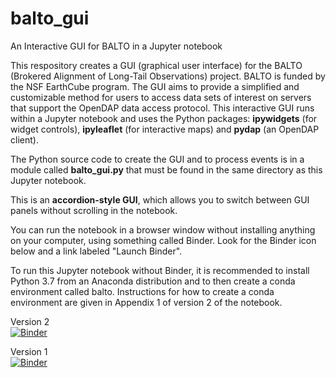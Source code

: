 # balto_gui
An Interactive GUI for BALTO in a Jupyter notebook

This respository creates a GUI (graphical user interface) for the BALTO (Brokered Alignment of Long-Tail Observations) project. BALTO is funded by the NSF EarthCube program. The GUI aims to provide a simplified and customizable method for users to access data sets of interest on servers that support the OpenDAP data access protocol. This interactive GUI runs within a Jupyter notebook and uses the Python packages: <b>ipywidgets</b> (for widget controls), <b>ipyleaflet</b> (for interactive maps) and <b>pydap</b> (an OpenDAP client).

The Python source code to create the GUI and to process events is in a module called <b>balto_gui.py</b> that must be found in the same directory as this Jupyter notebook.

This is an <b>accordion-style GUI</b>, which allows you to switch between GUI panels without scrolling in the notebook.

You can run the notebook in a browser window without installing anything on your computer, using something called Binder. Look for the Binder icon below and a link labeled "Launch Binder".

To run this Jupyter notebook without Binder, it is recommended to install Python 3.7 from an Anaconda distribution and to then create a conda environment called balto. Instructions for how to create a conda environment are given in Appendix 1 of version 2 of the notebook.

Version 2<br>
[![Binder](https://mybinder.org/badge_logo.svg)](https://mybinder.org/v2/gh/mariutzica/balto_gui/1751af240e6aeb023cd897072e59a020dcadaa25?filepath=BALTO_GUI_v2.ipynb)
<br>

Version 1<br>
[![Binder](https://mybinder.org/badge_logo.svg)](https://mybinder.org/v2/gh/mariutzica/balto_gui/a272d2bee1ea3d1be25e26d4402565cb74f9a63c?filepath=BALTO_GUI.ipynb)

